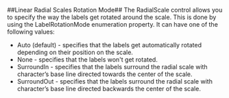 ##Linear Radial Scales Rotation Mode##
The RadialScale control allows you to specify the way the labels get rotated around the scale. This is done by using the LabelRotationMode enumeration property. It can have one of the following values:

  - Auto (default) - specifies that the labels get automatically rotated depending on their position on the scale.
  - None - specifies that the labels won't get rotated.
  - SurroundIn - specifies that the labels surround the radial scale with character’s base line directed towards the center of the scale.
  - SurroundOut - specifies that the labels surround the radial scale with character’s base line directed backwards the center of the scale. 
